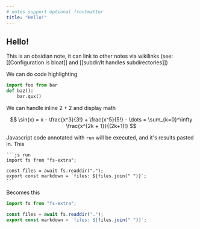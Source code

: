 ```yaml
---
# notes support optional frontmatter
title: "Hello!"
---
```


## Hello!

This is an obsidian note, it can link to other notes via wikilinks (see: [[Configuration is bloat]] and [[subdir/It handles subdirectories]])

We can do code highlighting

```python
import foo from bar
def baz():
	bar.qux()
```

We can handle inline $2+2$ and display math

$$
\sin(x) = x - \frac{x^3}{3!} + \frac{x^5}{5!} - \dots = \sum_{k=0}^\infty \frac{x^{2k + 1}}{(2k+1)!}
$$

Javascript code annotated with `run` will be executed, and it's results pasted in. This

    ```js run
	import fs from "fs-extra";

	const files = await fs.readdir(".");
	export const markdown = `files: ${files.join(" ")}`;
	```

Becomes this
```js run
import fs from "fs-extra";

const files = await fs.readdir(".");
export const markdown = `files: ${files.join(" ")}`;
```
